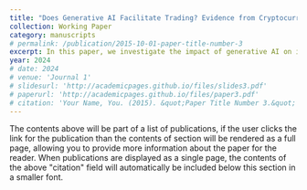 ```yaml
---
title: "Does Generative AI Facilitate Trading? Evidence from Cryptocurrency"
collection: Working Paper
category: manuscripts
# permalink: /publication/2015-10-01-paper-title-number-3
excerpt: In this paper, we investigate the impact of generative AI on investors’ trading behaviors and market liquidity. We develop a microstructure model with overconfident investors and use ChatGPT outrages to find empirical support from crypto markets. Theoretically, we find that the impact of GAI depends on the level of overconfidence and private information quality. If the private signal precision is low but overconfidence is high, GAI can reduce over-trading and market depth by increasing informed trading and reducing behavioral biases. If the private signal precision is high and overconfidence is low, GAI can increase trading and market depth by introducing GAI noise into investors’ information sets. Using ChatGPT outages as an exogenous shock to GAI accessibility, we first document a significant increase in trading volume and the effect is stronger for periods with higher average return. We further document similar increases in return volatility and price range. These empirical evidences indicate that (1) GAI is widely adopted to assist crypto trading; (2) crypto investors are generally overconfident; (3) GAI can moderate investors’ behavioral biases and over-trading. Overall, our framework and empirical findings contribute to the debate on the impact of AI trading models on market and its welfare effects.
year: 2024
# date: 2024
# venue: 'Journal 1'
# slidesurl: 'http://academicpages.github.io/files/slides3.pdf'
# paperurl: 'http://academicpages.github.io/files/paper3.pdf'
# citation: 'Your Name, You. (2015). &quot;Paper Title Number 3.&quot; <i>Journal 1</i>. 1(3).'
---
```


The contents above will be part of a list of publications, if the user clicks the link for the publication than the contents of section will be rendered as a full page, allowing you to provide more information about the paper for the reader. When publications are displayed as a single page, the contents of the above "citation" field will automatically be included below this section in a smaller font.
